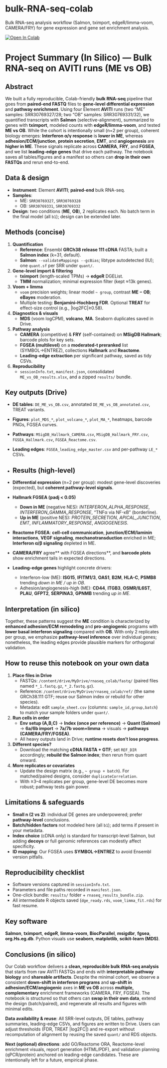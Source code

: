# bulk-RNA-seq-colab
Bulk RNA-seq analysis workflow (Salmon, tximport, edgeR/limma-voom, CAMERA/FRY) for gene expression and gene set enrichment analysis.

[![Open In Colab](https://colab.research.google.com/assets/colab-badge.svg)](https://colab.research.google.com/drive/17Lot7zaajADnt8dpoGkm5evj47LnRUjL)

# Project Summary (In Silico) — Bulk RNA-seq on AVITI runs (ME vs OB)

## Abstract
We built a fully reproducible, Colab-friendly **bulk RNA-seq** pipeline that goes from **paired-end FASTQ** files to **gene-level differential expression** and **pathway enrichment**. Using four Element **AVITI** runs (two “ME” samples: SRR30769327/28; two “OB” samples: SRR30769331/32), we quantified transcripts with **Salmon** (selective-alignment), summarized to genes with **tximport**, modeled counts with **edgeR/limma-voom**, and tested **ME vs OB**. While the cohort is intentionally small (n=2 per group), coherent biology emerges: **Interferon α/γ response** is **lower in ME**, whereas **adhesion/ECM/junction**, **protein secretion**, **EMT**, and **angiogenesis** are **higher in ME**. These signals replicate across **CAMERA**, **FRY**, and **FGSEA**, and we list **leading-edge genes** that drive each pathway. The notebook saves all tables/figures and a manifest so others can **drop in their own FASTQs** and rerun end-to-end.

## Data & design
- **Instrument**: Element **AVITI**; **paired-end** bulk RNA-seq.
- **Samples**:  
  - ME: `SRR30769327`, `SRR30769328`  
  - OB: `SRR30769331`, `SRR30769332`
- **Design**: two conditions (**ME**, **OB**), 2 replicates each. No batch term in the final model (all `b1`); design can be extended later.

## Methods (concise)
1. **Quantification**  
   - **Reference**: Ensembl **GRCh38 release 111 cDNA** FASTA; built a **Salmon index** (k=31, default).  
   - **Salmon**: `--validateMappings --gcBias`; libtype autodetected (IU); one `quant.sf` per SRR under `quant/`.
2. **Gene-level import & filtering**  
   - **tximport** (length-scaled TPMs) → **edgeR** DGEList.  
   - **TMM** normalization; minimal expression filter (kept ≈13k genes).
3. **Voom + limma**  
   - `voom` precision weights; linear model `~ group`, contrast **ME − OB**; **eBayes** moderation.  
   - Multiple testing: **Benjamini–Hochberg FDR**. Optional **TREAT** for effect-size control (e.g., |log2FC|≥0.58).
4. **Diagnostics & visuals**  
   - **MDS** (voom logCPM), **volcano**, **MA**. Seaborn duplicates saved in Drive.
5. **Pathway analysis**  
   - **CAMERA** (competitive) & **FRY** (self-contained) on **MSigDB Hallmark**; barcode plots for key sets.  
   - **FGSEA (multilevel)** on a **moderated-t preranked** list (SYMBOL→ENTREZ), collections **Hallmark** and **Reactome**.  
   - **Leading-edge extraction** per significant pathway, saved as tidy CSVs.
6. **Reproducibility**  
   - `sessionInfo.txt`, `manifest.json`, consolidated `ME_vs_OB_results.xlsx`, and a zipped `results/` bundle.

## Key outputs (Drive)
- **DE tables**: `DE_ME_vs_OB.csv`, annotated `DE_ME_vs_OB_annotated.csv`, TREAT variants.  
- **Figures**: `plot_MDS_*`, `plot_volcano_*`, `plot_MA_*`, heatmaps, barcode PNGs, FGSEA curves.  
- **Pathways**: `MSigDB_Hallmark_CAMERA.csv`, `MSigDB_Hallmark_FRY.csv`, `FGSEA_Hallmark.csv`, `FGSEA_Reactome.csv`.  
- **Leading edges**: `FGSEA_leading_edge_master.csv` and per-pathway `LE_*` CSVs.

- ## Results (high-level)
- **Differential expression** (n=2 per group): modest gene-level discoveries (expected), but **coherent pathway-level signals**.
- **Hallmark FGSEA (padj < 0.05)**  
  - **Down in ME** (negative NES): *INTERFERON_ALPHA_RESPONSE*, *INTERFERON_GAMMA_RESPONSE*, “TNFα via NF-κB” (borderline).  
  - **Up in ME** (positive NES): *PROTEIN_SECRETION*, *APICAL_JUNCTION*, *EMT*, *INFLAMMATORY_RESPONSE*, *ANGIOGENESIS*.  
- **Reactome FGSEA**: **cell-cell communication**, **junction/ECM/laminin interactions**, **VEGF signaling**, **mechanotransduction** enriched in ME; **Interferon α/β signaling** depleted in ME.
- **CAMERA/FRY** agree** with FGSEA directions**, and **barcode plots** show enrichment tails in expected directions.
- **Leading-edge genes** highlight concrete drivers:  
  - Interferon-low (ME): **ISG15**, **IFITM1/3**, **OAS1**, **B2M**, **HLA-C**, **PSMB8** trending *down in ME / up in OB*.  
  - Adhesion/angiogenesis-high (ME): **CD44**, **ITGB3**, **OSMR/IL6ST**, **PLAU**, **GFPT2**, **SERPINA3**, **GPNMB** trending *up in ME*.

## Interpretation (in silico)
Together, these patterns suggest the **ME** condition is characterized by **enhanced adhesion/ECM remodeling** and **pro-angiogenic** programs with **lower basal interferon signaling** compared with **OB**. With only 2 replicates per group, we emphasize **pathway-level inference** over individual genes; nonetheless, the leading edges provide plausible markers for orthogonal validation.

## How to reuse this notebook on your own data
1. **Place files in Drive**  
   - FASTQs: `/content/drive/MyDrive/rnaseq_colab/fastq/` (paired files named `*_1.fastq.gz`, `*_2.fastq.gz`).  
   - Reference: `/content/drive/MyDrive/rnaseq_colab/ref/` (the same GRCh38.111 GTF; reuse our Salmon index or rebuild for other species).  
   - Metadata: edit `sample_sheet.csv` (columns: `sample_id,group,batch`) to match your sample folders under `quant/`.
2. **Run cells in order**  
   - **Env setup (A,B,C)** → **Index (once per reference)** → **Quant (Salmon)** → **6a/6b import** → **7a/7b voom+limma** → visuals → **pathways (CAMERA/FRY/FGSEA)**.  
   - All heavy outputs land in Drive; **runtime resets don’t lose progress**.
3. **Different species?**  
   - Download the matching **cDNA FASTA + GTF**; set `REF_DIR` accordingly; **rebuild the Salmon index**; then rerun from quant onward.
4. **More replicates or covariates**  
   - Update the design matrix (e.g., `~ group + batch`). For matched/paired designs, consider `duplicateCorrelation`.  
   - With ≥3–4 replicates per group, gene-level DE becomes more robust; pathway tests gain power.

## Limitations & safeguards
- **Small n (2 vs 2)**: individual DE genes are underpowered; prefer **pathway-level** conclusions.  
- **Batch/hidden factors** not modeled here (all `b1`); add terms if present in your metadata.  
- **Index choice** (cDNA only) is standard for transcript-level Salmon, but adding **decoys** or full genomic references can modestly affect specificity.  
- **ID mapping**: Our FGSEA uses **SYMBOL→ENTREZ** to avoid Ensembl version pitfalls.

## Reproducibility checklist
- Software versions captured in `sessionInfo.txt`.  
- Parameters and file paths recorded in `manifest.json`.  
- One-click bundle: `results/` folder + `rnaseq_results_bundle.zip`.  
- All intermediate R objects saved (`dge_ready.rds`, `voom_limma_fit.rds`) for fast resume.

## Key software
**Salmon**, **tximport**, **edgeR**, **limma-voom**, **BiocParallel**, **msigdbr**, **fgsea**, **org.Hs.eg.db**. Python visuals use **seaborn**, **matplotlib**, **scikit-learn (MDS)**.

## Conclusions (in silico)
Our Colab workflow delivers a **clean, reproducible bulk RNA-seq analysis** that starts from raw AVITI FASTQs and ends with **interpretable pathway biology** and **shareable artifacts**. Despite the minimal cohort, we observe a consistent **down-shift in interferon programs** and **up-shift in adhesion/ECM/angiogenic** axes in **ME vs OB** across **multiple, complementary** enrichment frameworks (CAMERA, FRY, FGSEA). The notebook is structured so that others can **swap in their own data**, extend the design (batch/paired), and regenerate all results and figures with minimal edits.

**Data availability & reuse**: All SRR-level outputs, DE tables, pathway summaries, leading-edge CSVs, and figures are written to Drive. Users can adjust thresholds (FDR, TREAT |log2FC|) and re-export without recomputation of alignment by reusing the saved `quant/` and RDS objects.

**Next (optional) directions**: add GO/Reactome ORA, Reactome-level enrichment visuals, report generation (HTML/PDF), and validation planning (qPCR/protein) anchored on leading-edge candidates. These are intentionally left for a future, empirical phase.


